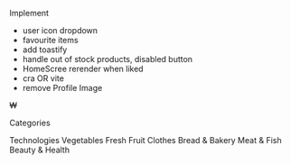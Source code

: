 Implement

- user icon dropdown 
- favourite items
- add toastify
- handle out of stock products, disabled button
- HomeScree rerender when liked
- cra OR vite
- remove Profile Image

₩

Categories

Technologies
Vegetables
Fresh Fruit
Clothes
Bread & Bakery
Meat & Fish
Beauty & Health

